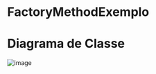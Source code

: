 # FactoryMethodExemplo #

# Diagrama de Classe #

![image](https://github.com/MarcioMAlmeida/FactoryMethodExemplo/assets/78739307/58597f89-35f7-4b03-8a18-8966cb5038bb)
